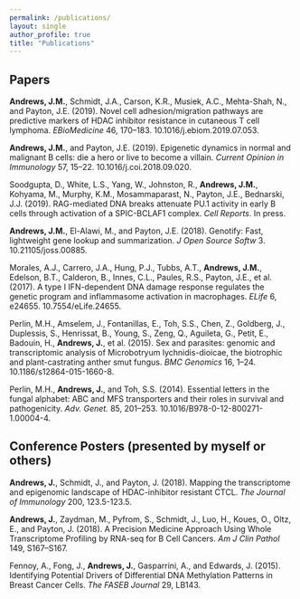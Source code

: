 ```yaml
---
permalink: /publications/
layout: single
author_profile: true
title: "Publications"
---
```


## Papers

**Andrews, J.M.**, Schmidt, J.A., Carson, K.R., Musiek, A.C., Mehta-Shah, N., and Payton, J.E. (2019). Novel cell adhesion/migration pathways are predictive markers of HDAC inhibitor resistance in cutaneous T cell lymphoma. *EBioMedicine* 46, 170–183. 10.1016/j.ebiom.2019.07.053.

**Andrews, J.M.**, and Payton, J.E. (2019). Epigenetic dynamics in normal and malignant B cells: die a hero or live to become a villain. *Current Opinion in Immunology* 57, 15–22. 10.1016/j.coi.2018.09.020.

Soodgupta, D., White, L.S., Yang, W., Johnston, R., **Andrews, J.M.**, Kohyama, M., Murphy, K.M., Mosammaparast, N., Payton, J.E., Bednarski, J.J. (2019). RAG-mediated DNA breaks attenuate PU.1 activity in early B cells through activation of a SPIC-BCLAF1 complex. *Cell Reports*. In press.

**Andrews, J.M.**, El-Alawi, M., and Payton, J.E. (2018). Genotify: Fast, lightweight gene lookup and summarization. *J Open Source Softw* 3. 10.21105/joss.00885.

Morales, A.J., Carrero, J.A., Hung, P.J., Tubbs, A.T., **Andrews, J.M.**, Edelson, B.T., Calderon, B., Innes, C.L., Paules, R.S., Payton, J.E., et al. (2017). A type I IFN-dependent DNA damage response regulates the genetic program and inflammasome activation in macrophages. *ELife* 6, e24655. 10.7554/eLife.24655.

Perlin, M.H., Amselem, J., Fontanillas, E., Toh, S.S., Chen, Z., Goldberg, J., Duplessis, S., Henrissat, B., Young, S., Zeng, Q., Aguileta, G., Petit, E., Badouin, H., **Andrews, J.**, et al. (2015). Sex and parasites: genomic and transcriptomic analysis of Microbotryum lychnidis-dioicae, the biotrophic and plant-castrating anther smut fungus. *BMC Genomics* 16, 1–24. 10.1186/s12864-015-1660-8.

Perlin, M.H., **Andrews, J.**, and Toh, S.S. (2014). Essential letters in the fungal alphabet: ABC and MFS transporters and their roles in survival and pathogenicity. *Adv. Genet.* 85, 201–253. 10.1016/B978-0-12-800271-1.00004-4.


## Conference Posters (presented by myself or others)

**Andrews, J.**, Schmidt, J., and Payton, J. (2018). Mapping the transcriptome and epigenomic landscape of HDAC-inhibitor resistant CTCL. *The Journal of Immunology* 200, 123.5-123.5.

**Andrews, J.**, Zaydman, M., Pyfrom, S., Schmidt, J., Luo, H., Koues, O., Oltz, E., and Payton, J. (2018). A Precision Medicine Approach Using Whole Transcriptome Profiling by RNA-seq for B Cell Cancers. *Am J Clin Pathol* 149, S167–S167.

Fennoy, A., Fong, J., **Andrews, J.**, Gasparrini, A., and Edwards, J. (2015). Identifying Potential Drivers of Differential DNA Methylation Patterns in Breast Cancer Cells. *The FASEB Journal* 29, LB143.
